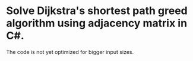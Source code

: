 # Solve Dijkstra's shortest path greed algorithm using adjacency matrix in C#.
The code is not yet optimized for bigger input sizes.
